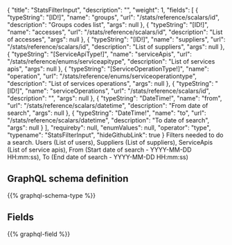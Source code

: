 {
  "title": "StatsFilterInput",
  "description": "",
  "weight": 1,
  "fields": [
    {
      "typeString": "[ID!]",
      "name": "groups",
      "url": "/stats/reference/scalars/id",
      "description": "Groups codes list",
      "args": null
    },
    {
      "typeString": "[ID!]",
      "name": "accesses",
      "url": "/stats/reference/scalars/id",
      "description": "List of accesses",
      "args": null
    },
    {
      "typeString": "[ID!]",
      "name": "suppliers",
      "url": "/stats/reference/scalars/id",
      "description": "List of suppliers",
      "args": null
    },
    {
      "typeString": "[ServiceApiType!]",
      "name": "serviceApis",
      "url": "/stats/reference/enums/serviceapitype",
      "description": "List of services apis",
      "args": null
    },
    {
      "typeString": "[ServiceOperationType!]",
      "name": "operation",
      "url": "/stats/reference/enums/serviceoperationtype",
      "description": "List of services operations",
      "args": null
    },
    {
      "typeString": "[ID!]",
      "name": "serviceOperations",
      "url": "/stats/reference/scalars/id",
      "description": "",
      "args": null
    },
    {
      "typeString": "DateTime!",
      "name": "from",
      "url": "/stats/reference/scalars/datetime",
      "description": "From date of search",
      "args": null
    },
    {
      "typeString": "DateTime!",
      "name": "to",
      "url": "/stats/reference/scalars/datetime",
      "description": "To date of search",
      "args": null
    }
  ],
  "requireby": null,
  "enumValues": null,
  "operator": "type",
  "typename": "StatsFilterInput",
  "hideGithubLink": true
}
Filters needed to do a search.
Users (List of users), Suppliers (List of suppliers), ServiceApis (List of service apis), From (Start date of search - YYYY-MM-DD HH:mm:ss), To (End date of search - YYYY-MM-DD HH:mm:ss)
## GraphQL schema definition

{{% graphql-schema-type %}}

## Fields

{{% graphql-field %}}
